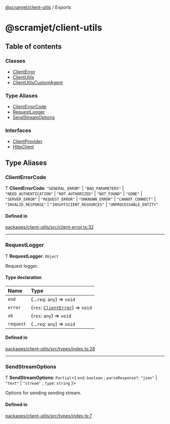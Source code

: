 [@scramjet/client-utils](README.md) / Exports

# @scramjet/client-utils

## Table of contents

### Classes

- [ClientError](classes/ClientError.md)
- [ClientUtils](classes/ClientUtils.md)
- [ClientUtilsCustomAgent](classes/ClientUtilsCustomAgent.md)

### Type Aliases

- [ClientErrorCode](modules.md#clienterrorcode)
- [RequestLogger](modules.md#requestlogger)
- [SendStreamOptions](modules.md#sendstreamoptions)

### Interfaces

- [ClientProvider](interfaces/ClientProvider.md)
- [HttpClient](interfaces/HttpClient.md)

## Type Aliases

### ClientErrorCode

Ƭ **ClientErrorCode**: ``"GENERAL_ERROR"`` \| ``"BAD_PARAMETERS"`` \| ``"NEED_AUTHENTICATION"`` \| ``"NOT_AUTHORIZED"`` \| ``"NOT_FOUND"`` \| ``"GONE"`` \| ``"SERVER_ERROR"`` \| ``"REQUEST_ERROR"`` \| ``"UNKNOWN_ERROR"`` \| ``"CANNOT_CONNECT"`` \| ``"INVALID_RESPONSE"`` \| ``"INSUFFICIENT_RESOURCES"`` \| ``"UNPROCESSABLE_ENTITY"``

#### Defined in

[packages/client-utils/src/client-error.ts:32](https://github.com/scramjetorg/transform-hub/blob/HEAD/packages/client-utils/src/client-error.ts#L32)

___

### RequestLogger

Ƭ **RequestLogger**: `Object`

Request logger.

#### Type declaration

| Name | Type |
| :------ | :------ |
| `end` | (...`req`: `any`) => `void` |
| `error` | (`res`: [`ClientError`](classes/ClientError.md)) => `void` |
| `ok` | (`res`: `any`) => `void` |
| `request` | (...`req`: `any`) => `void` |

#### Defined in

[packages/client-utils/src/types/index.ts:28](https://github.com/scramjetorg/transform-hub/blob/HEAD/packages/client-utils/src/types/index.ts#L28)

___

### SendStreamOptions

Ƭ **SendStreamOptions**: `Partial`<{ `end`: `boolean` ; `parseResponse?`: ``"json"`` \| ``"text"`` \| ``"stream"`` ; `type`: `string`  }\>

Options for sending sending stream.

#### Defined in

[packages/client-utils/src/types/index.ts:7](https://github.com/scramjetorg/transform-hub/blob/HEAD/packages/client-utils/src/types/index.ts#L7)
